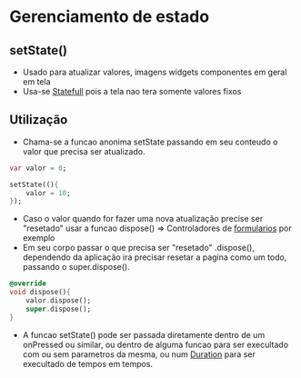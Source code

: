 # Gerenciamento de estado
## setState()
- Usado para atualizar valores, imagens widgets componentes em geral em tela
- Usa-se [Statefull](./Flutter_Topicos.md#tipos-basicos-widgets) pois a tela nao tera somente valores fixos
## Utilização
- Chama-se a funcao anonima setState passando em seu conteudo o valor que precisa ser atualizado.
```dart
var valor = 0;

setState((){
    valor = 10;
});
```
- Caso o valor quando for fazer uma nova atualização precise ser "resetado" usar a funcao dispose() => Controladores de [formularios](./Apoio_Widgets/Forms.md#form) por exemplo
- Em seu corpo passar o que precisa ser "resetado" .dispose(), dependendo da aplicação ira precisar resetar a pagina como um todo, passando o super.dispose().
```dart
@override
void dispose(){
    valor.dispose();
    super.dispose();
}
```
- A funcao setState() pode ser passada diretamente dentro de um onPressed ou similar, ou dentro de alguma funcao para ser execultado com ou sem parametros da mesma, ou num [Duration](./Apoio_Widgets/WidgetsTree.md#duration) para ser execultado de tempos em tempos.